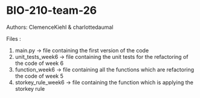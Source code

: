 # BIO-210-team-26

Authors:
ClemenceKiehl & charlottedaumal

Files : 

1) main.py -> file containing the first version of the code
2) unit_tests_week6 -> file containing the unit tests for the refactoring of the code of week 6
3) function_week6 -> file containing all the functions which are refactoring the code of week 5
4) storkey_rule_week6 -> file containing the function which is applying the storkey rule

